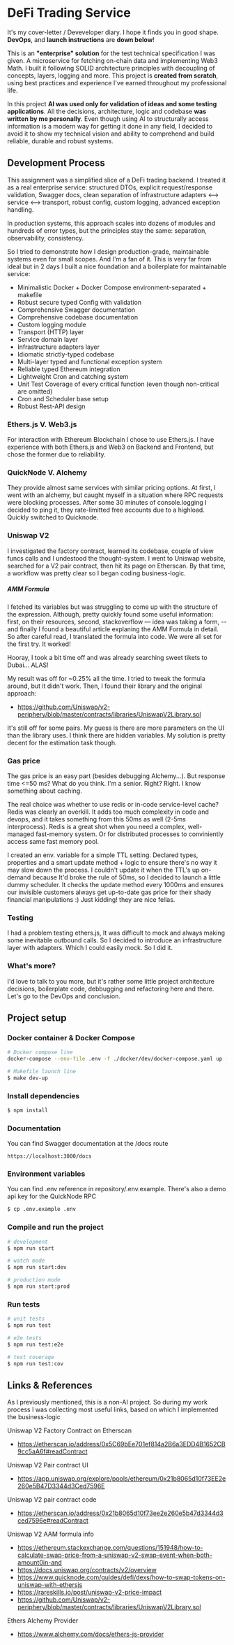 # DeFi Trading Service
It's my cover-letter / Deveveloper diary. I hope it finds you in good shape.  **DevOps**, and **launch instructions** are **down below**! 

This is an **"enterprise" solution** for the test technical specification I was given. A microservice for fetching on-chain data and implementing Web3 Math. I built it following SOLID architecture principles with decoupling of concepts, layers, logging and more. This project is **created from scratch**, using best practices and experience I've earned throughout my professional life.

In this project **AI was used only for validation of ideas and some testing applications**. All the decisions, architecture, logic and codebase **was written by me personally**. Even though using AI to structurally access information is a modern way for getting it done in any field, I decided to avoid it to show my technical vision and ability to comprehend and build reliable, durable and robust systems.

## Development Process
This assignment was a simplified slice of a DeFi trading backend.
I treated it as a real enterprise service: structured DTOs, explicit request/response validation, Swagger docs, clean separation of infrastructure adapters <–> service <–> transport, robust config, custom logging, advanced exception handling.

In production systems, this approach scales into dozens of modules and hundreds of error types, but the principles stay the same: separation, observability, consistency.

So I tried to demonstrate how I design production-grade, maintainable systems even for small scopes. And I'm a fan of it. This is very far from ideal but in 2 days I built a nice foundation and a boilerplate for maintainable service:

- Minimalistic Docker + Docker Compose environment-separated + makefile
- Robust secure typed Config with validation
- Comprehensive Swagger documentation
- Comprehensive codebase documentation
- Custom logging module
- Transport (HTTP) layer
- Service domain layer
- Infrastructure adapters layer
- Idiomatic strictly-typed codebase
- Multi-layer typed and functional exception system
- Reliable typed Ethereum integration
- Lightweight Cron and catching system
- Unit Test Coverage of every critical function (even though non-critical are omitted)
- Cron and Scheduler base setup
- Robust Rest-API design

### Ethers.js V. Web3.js
For interaction with Ethereum Blockchain I chose to use Ethers.js. I have experience with both Ethers.js and Web3 on Backend and Frontend, but chose the former due to reliability.

### QuickNode V. Alchemy
They provide almost same services with similar pricing options. At first, I went with an alchemy, but caught myself in a situation where RPC requests were blocking processes. After some 30 minutes of console.logging I decided to ping it, they rate-limitted free accounts due to a highload. Quickly switched to Quicknode.

### Uniswap V2
I investigated the factory contract, learned its codebase, couple of view funcs calls and I undestood the thought-system. I went to Uniswap website, searched for a V2 pair contract, then hit its page on Etherscan. By that time, a workflow was pretty clear so I began coding business-logic.

##### AMM Formula
I fetched its variables but was struggling to come up with the structure of the expression. Although, pretty quickly found some useful information: first, on their resources, second, stackoverflow –– idea was taking a form, -- and finally I found a beautiful article explaning the AMM Formula in detail. So after careful read, I translated the formula into code. We were all set for the first try. It worked!

Hooray, I took a bit time off and was already searching sweet tikets to Dubai... ALAS!

My result was off for ~0.25% all the time. I tried to tweak the formula around, but it didn't work. Then, I found their library and the original approach:

- https://github.com/Uniswap/v2-periphery/blob/master/contracts/libraries/UniswapV2Library.sol

It's still off for some pairs. My guess is there are more parameters on the UI than the library uses. I think there are hidden variables. My solution is pretty decent for the estimation task though.

### Gas price 
The gas price is an easy part (besides debugging Alchemy...). But response time <=50 ms? What do you think. I'm a senior. Right? Right. I know something about caching.

The real choice was whether to use redis or in-code service-level cache? Redis was clearly an overkill. It adds too much complexity in code and devops, and it takes something from this 50ms as well (2-5ms interprocess). Redis is a great shot when you need a complex, well-managed fast-memory system. Or for distributed processes to conviniently access same fast memory pool.

I created an env. variable for a simple TTL setting. Declared types, properties and a smart update method + logic to ensure there's no way it may slow down the process. I couldn't update it when the TTL's up on-demand because It'd broke the rule of 50ms, so I decided to launch a little dummy scheduler. It checks the update method every 1000ms and ensures our invisible customers always get up-to-date gas price for their shady financial manipulations :) Just kidding! they are nice fellas.

### Testing
I had a problem testing ethers.js, It was difficult to mock and always making some inevitable outbound calls. So I decided to introduce an infrastructure layer with adapters. Which I could easily mock. So I did it. 

### What's more?
I'd love to talk to you more, but it's rather some little project architecture decisions, boilerplate code, debbugging and refactoring here and there. Let's go to the DevOps and conclusion.

## Project setup

### Docker container & Docker Compose
```bash
# Docker compose line
docker-compose --env-file .env -f ./docker/dev/docker-compose.yaml up --build

# Makefile launch line
$ make dev-up
```

### Install dependencies
```bash
$ npm install
```

### Documentation
You can find Swagger documentation at the /docs route
```URL
https://localhost:3000/docs
```

### Environment variables
You can find .env reference in repository/.env.example. There's also a demo api key for the QuickNode RPC

```bash
$ cp .env.example .env
```

### Compile and run the project

```bash
# development
$ npm run start

# watch mode
$ npm run start:dev

# production mode
$ npm run start:prod
```

### Run tests

```bash
# unit tests
$ npm run test

# e2e tests
$ npm run test:e2e

# test coverage
$ npm run test:cov
```

## Links & References
As I previously mentioned, this is a non-AI project. So during my work process I was collecting most useful links, based on which I implemented the business-logic

Uniswap V2 Factory Contract on Etherscan
- https://etherscan.io/address/0x5C69bEe701ef814a2B6a3EDD4B1652CB9cc5aA6f#readContract

Uniswap V2 Pair contract UI
- https://app.uniswap.org/explore/pools/ethereum/0x21b8065d10f73EE2e260e5B47D3344d3Ced7596E

Uniswap V2 pair contract code
- https://etherscan.io/address/0x21b8065d10f73ee2e260e5b47d3344d3ced7596e#readContract

Uniswap V2 AAM formula info
- https://ethereum.stackexchange.com/questions/151948/how-to-calculate-swap-price-from-a-uniswap-v2-swap-event-when-both-amount0in-and
- https://docs.uniswap.org/contracts/v2/overview
- https://www.quicknode.com/guides/defi/dexs/how-to-swap-tokens-on-uniswap-with-ethersjs
- https://rareskills.io/post/uniswap-v2-price-impact
- https://github.com/Uniswap/v2-periphery/blob/master/contracts/libraries/UniswapV2Library.sol

Ethers Alchemy Provider
- https://www.alchemy.com/docs/ethers-js-provider
